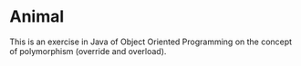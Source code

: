 # Animal
This is an exercise in Java of Object Oriented Programming on the concept of polymorphism (override and overload).
